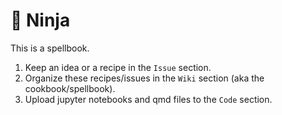 # 🥷 Ninja
This is a spellbook.


1. Keep an idea or a recipe in the `Issue` section.
2. Organize these recipes/issues in the `Wiki` section (aka the cookbook/spellbook).
3. Upload jupyter notebooks and qmd files to the `Code` section.
